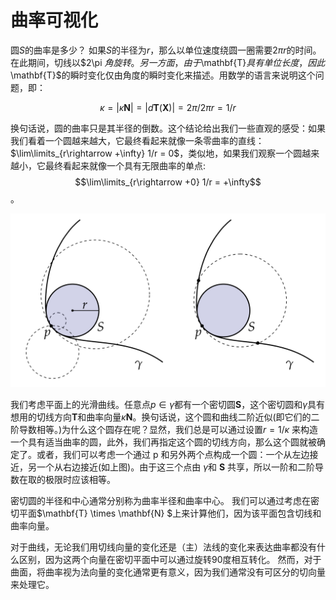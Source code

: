 # 曲率可视化

圆$S$的曲率是多少？ 如果$S$的半径为$r$，那么以单位速度绕圆一圈需要$2\pi r$的时间。在此期间，切线以$2\pi $角旋转。另一方面，由于$\mathbf{T}$具有单位长度，因此$\mathbf{T}$的瞬时变化仅由角度的瞬时变化来描述。用数学的语言来说明这个问题，即：

$$  \kappa = |\kappa \mathbf{N}| = |d\mathbf{T}(\mathbf{X})| = 2\pi / 2\pi r = 1/r $$

换句话说，圆的曲率只是其半径的倒数。这个结论给出我们一些直观的感受：如果我们看着一个圆越来越大，它最终看起来就像一条零曲率的直线：$\lim\limits_{r\rightarrow +\infty} 1/r = 0$，类似地，如果我们观察一个圆越来越小，它最终看起来就像一个具有无限曲率的单点:$$\lim\limits_{r\rightarrow +0} 1/r = +\infty$$。

![](../../image/ch3/ch3.3.2_1.png)

我们考虑平面上的光滑曲线。任意点$p \in \gamma$都有一个密切圆$\mathbf{S}$，这个密切圆和$\gamma$具有想用的切线方向$\mathbf{T}$和曲率向量$\kappa \mathbf{N}$。换句话说，这个圆和曲线二阶近似(即它们的二阶导数相等。)为什么这个圆存在呢？显然，我们总是可以通过设置$r = 1/ \kappa$ 来构造一个具有适当曲率的圆，此外，我们再指定这个圆的切线方向，那么这个圆就被确定了。或者，我们可以考虑一个通过 p 和另外两个点构成一个圆：一个从左边接近，另一个从右边接近(如上图)。由于这三个点由 $\gamma$和 $\mathbf{S}$ 共享，所以一阶和二阶导数在取的极限时应该相等。

密切圆的半径和中心通常分别称为曲率半径和曲率中心。 我们可以通过考虑在密切平面$\mathbf{T} \times \mathbf{N} $上来计算他们，因为该平面包含切线和曲率向量。

对于曲线，无论我们用切线向量的变化还是（主）法线的变化来表达曲率都没有什么区别，因为这两个向量在密切平面中可以通过旋转90度相互转化。 然而，对于曲面，将曲率视为法向量的变化通常更有意义，因为我们通常没有可区分的切向量来处理它。
